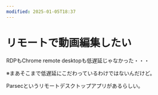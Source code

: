 ```yaml
---
modified: 2025-01-05T18:37
---
```

# リモートで動画編集したい

RDPもChrome remote desktopも低遅延じゃなかった・・・

※まあそこまで低遅延にこだわっているわけではないんだけど。

Parsecというリモートデスクトップアプリがあるらしい。